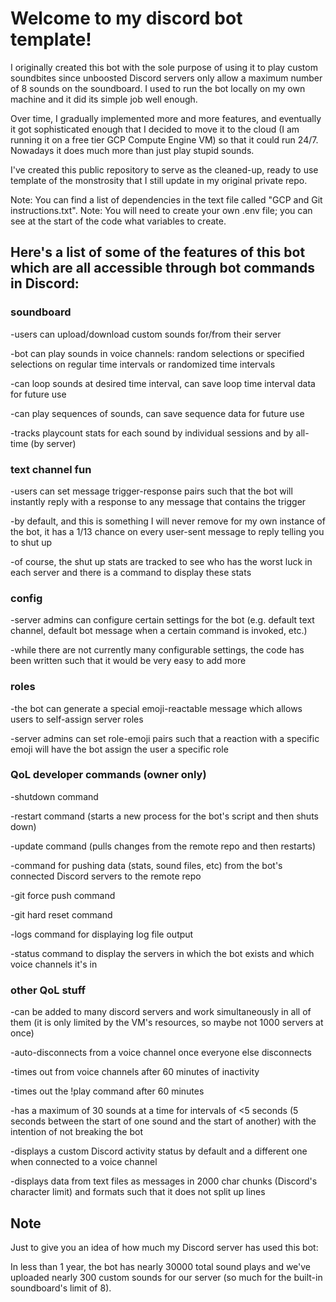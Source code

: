 # Welcome to my discord bot template!

I originally created this bot with the sole purpose of using it to play custom soundbites since unboosted Discord servers only allow a maximum number of 8 sounds on the soundboard. I used to run the bot locally on my own machine and it did its simple job well enough.

Over time, I gradually implemented more and more features, and eventually it got sophisticated enough that I decided to move it to the cloud (I am running it on a free tier GCP Compute Engine VM) so that it could run 24/7. Nowadays it does much more than just play stupid sounds.

I've created this public repository to serve as the cleaned-up, ready to use template of the monstrosity that I still update in my original private repo.

Note: You can find a list of dependencies in the text file called "GCP and Git instructions.txt".
Note: You will need to create your own .env file; you can see at the start of the code what variables to create.

## Here's a list of some of the features of this bot which are all accessible through bot commands in Discord:

### soundboard
-users can upload/download custom sounds for/from their server

-bot can play sounds in voice channels: random selections or specified selections on regular time intervals or randomized time intervals

-can loop sounds at desired time interval, can save loop time interval data for future use

-can play sequences of sounds, can save sequence data for future use

-tracks playcount stats for each sound by individual sessions and by all-time (by server)

### text channel fun
-users can set message trigger-response pairs such that the bot will instantly reply with a response to any message that contains the trigger

-by default, and this is something I will never remove for my own instance of the bot, it has a 1/13 chance on every user-sent message to reply telling you to shut up

-of course, the shut up stats are tracked to see who has the worst luck in each server and there is a command to display these stats

### config
-server admins can configure certain settings for the bot (e.g. default text channel, default bot message when a certain command is invoked, etc.)

-while there are not currently many configurable settings, the code has been written such that it would be very easy to add more

### roles
-the bot can generate a special emoji-reactable message which allows users to self-assign server roles

-server admins can set role-emoji pairs such that a reaction with a specific emoji will have the bot assign the user a specific role

### QoL developer commands (owner only)
-shutdown command

-restart command (starts a new process for the bot's script and then shuts down)

-update command (pulls changes from the remote repo and then restarts)

-command for pushing data (stats, sound files, etc) from the bot's connected Discord servers to the remote repo

-git force push command

-git hard reset command

-logs command for displaying log file output

-status command to display the servers in which the bot exists and which voice channels it's in

### other QoL stuff
-can be added to many discord servers and work simultaneously in all of them (it is only limited by the VM's resources, so maybe not 1000 servers at once)

-auto-disconnects from a voice channel once everyone else disconnects

-times out from voice channels after 60 minutes of inactivity

-times out the !play command after 60 minutes

-has a maximum of 30 sounds at a time for intervals of <5 seconds (5 seconds between the start of one sound and the start of another) with the intention of not breaking the bot

-displays a custom Discord activity status by default and a different one when connected to a voice channel

-displays data from text files as messages in 2000 char chunks (Discord's character limit) and formats such that it does not split up lines


## Note
Just to give you an idea of how much my Discord server has used this bot: 

In less than 1 year, the bot has nearly 30000 total sound plays and we've uploaded nearly 300 custom sounds for our server (so much for the built-in soundboard's limit of 8).
